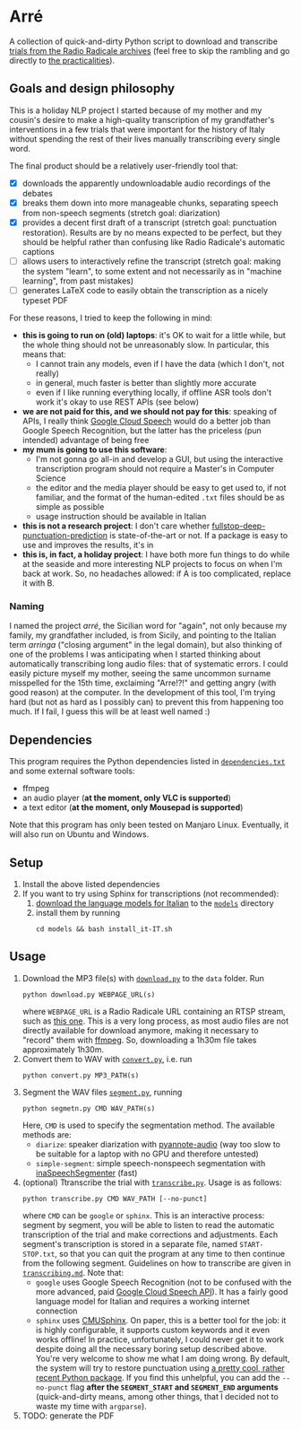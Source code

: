 # Arré
A collection of quick-and-dirty Python script to download and transcribe [trials from the Radio Radicale archives](https://www.radioradicale.it/processi) (feel free to skip the rambling and go directly to [the practicalities](#dependencies)).

## Goals and design philosophy
This is a holiday NLP project I started because of my mother and my cousin's desire to make a high-quality transcription of my grandfather's interventions in a few trials that were important for the history of Italy without spending the rest of their lives manually transcribing every single word.

The final product should be a relatively user-friendly tool that:
- [x] downloads the apparently undownloadable audio recordings of the debates
- [x] breaks them down into more manageable chunks, separating speech from non-speech segments (stretch goal: diarization)
- [x] provides a decent first draft of a transcript (stretch goal: punctuation restoration). Results are by no means expected to be perfect, but they should be helpful rather than confusing like Radio Radicale's automatic captions
- [ ] allows users to interactively refine the transcript (stretch goal: making the system "learn", to some extent and not necessarily as in "machine learning", from past mistakes)
- [ ] generates LaTeX code to easily obtain the transcription as a nicely typeset PDF 

For these reasons, I tried to keep the following in mind:

- __this is going to run on (old) laptops__: it's OK to wait for a little while, but the whole thing should not be unreasonably slow. In particular, this means that:
  - I cannot train any models, even if I have the data (which I don't, not really)
  - in general, much faster is better than slightly more accurate
  - even if I like running everything locally, if offline ASR tools don't work it's okay to use REST APIs (see below)
- __we are not paid for this, and we should not pay for this__: speaking of APIs, I really think [Google Cloud Speech](https://cloud.google.com/speech/) would do a better job than Google Speech Recognition, but the latter has the priceless (pun intended) advantage of being free
- __my mum is going to use this software__: 
  - I'm not gonna go all-in and develop a GUI, but using the interactive transcription program should not require a Master's in Computer Science
  - the editor and the media player should be easy to get used to, if not familiar, and the format of the human-edited `.txt` files should be as simple as possible
  - usage instruction should be available in Italian
- __this is not a research project__: I don't care whether [fullstop-deep-punctuation-prediction](https://github.com/oliverguhr/fullstop-deep-punctuation-prediction) is state-of-the-art or not. If a package is easy to use and improves the results, it's in
- __this is, in fact, a holiday project__: I have both more fun things to do while at the seaside and more interesting NLP projects to focus on when I'm back at work. So, no headaches allowed: if A is too complicated, replace it with B.

### Naming
I named the project _arré_, the Sicilian word for "again", not only because my family, my grandfather included, is from Sicily, and pointing to the Italian term _arringa_ ("closing argument" in the legal domain), but also thinking of one of the problems I was anticipating when I started thinking about automatically transcribing long audio files: that of systematic errors.
I could easily picture myself my mother, seeing the same uncommon surname misspelled for the 15th time, exclaiming "Arre!?!" and getting angry (with good reason) at the computer. 
In the development of this tool, I'm trying hard (but not as hard as I possibly can) to prevent this from happening too much.
If I fail, I guess this will be at least well named :)

## Dependencies
This program requires the Python dependencies listed in [`dependencies.txt`](dependencies.txt) and some external software tools:

- ffmpeg
- an audio player (__at the moment, only VLC is supported__)
- a text editor (__at the moment, only Mousepad is supported__)

Note that this program has only been tested on Manjaro Linux. Eventually, it will also run on Ubuntu and Windows.

## Setup
1. Install the above listed dependencies
2. If you want to try using Sphinx for transcriptions (not recommended):
   1. [download the language models for Italian](https://drive.google.com/file/d/0Bw_EqP-hnaFNSXUtMm8tRkdUejg/view?resourcekey=0-9IOo0qEMHOAR3z6rzIqgBg) to the [`models`](models/) directory
   2. install them by running
        ```
        cd models && bash install_it-IT.sh 
        ```

## Usage
1. Download the MP3 file(s) with [`download.py`](download.py) to the `data` folder. Run
    ```
    python download.py WEBPAGE_URL(s)
    ```
   where `WEBPAGE_URL` is a Radio Radicale URL containing an RTSP stream, such as [this one](https://www.radioradicale.it/scheda/17807/maxiprocesso-a-cosa-nostra).
   This is a very long process, as most audio files are not directly available for download anymore, making it necessary to "record" them with [ffmpeg](https://pypi.org/project/python-ffmpeg/). So, downloading a 1h30m file takes approximately 1h30m.
2. Convert them to WAV with [`convert.py`](convert.py), i.e. run
    ```
    python convert.py MP3_PATH(s)
    ```
3. Segment the WAV files [`segment.py`](segment.py), running
    ```
    python segmetn.py CMD WAV_PATH(s)
    ```
    Here, `CMD` is used to specify the segmentation method. The available methods are:
      - `diarize`: speaker diarization with [pyannote-audio](https://github.com/pyannote/pyannote-audio) (way too slow to be suitable for a laptop with no GPU and therefore untested)
      - `simple-segment`: simple speech-nonspeech segmentation with [inaSpeechSegmenter](https://github.com/ina-foss/inaSpeechSegmenter) (fast)
4. (optional) Ttranscribe the trial with [`transcribe.py`](transcribe.py). Usage is as follows:
   ```
   python transcribe.py CMD WAV_PATH [--no-punct]
   ```
   where `CMD` can be `google` or `sphinx`. 
   This is an interactive process: segment by segment, you will be able to listen to read the automatic transcription of the trial and make corrections and adjustments. Each segment's transcription is stored in a separate file, named `START-STOP.txt`, so that you can quit the program at any time to then continue from the following segment.
   Guidelines on how to transcribe are given in [`transcribing.md`](transcribing.md).
   Note that:
   - `google` uses Google Speech Recognition (not to be confused with the more advanced, paid [Google Cloud Speech API](https://cloud.google.com/speech/)). It has a fairly good language model for Italian and requires a working internet connection
   - `sphinx` uses [CMUSphinx](https://cmusphinx.github.io/wiki/). On paper, this is a better tool for the job: it is highly configurable, it supports custom keywords and it even works offline! In practice, unfortunately, I could never get it to work despite doing all the necessary boring setup described above. You're very welcome to show me what I am doing wrong.
   By default, the system will try to restore punctuation using [a pretty cool, rather recent Python package](https://github.com/oliverguhr/fullstop-deep-punctuation-prediction). If you find this unhelpful, you can add the `--no-punct` flag __after the `SEGMENT_START` and `SEGMENT_END` arguments__ (quick-and-dirty means, among other things, that I decided not to waste my time with `argparse`).
5. TODO: generate the PDF